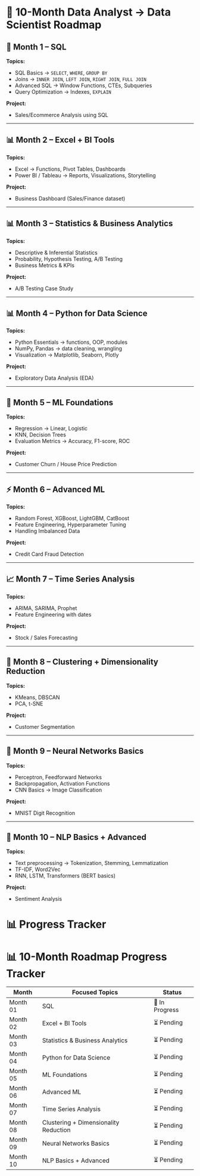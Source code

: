 # 🚀 10-Month Data Analyst → Data Scientist Roadmap

## 📘 Month 1 – SQL 
**Topics:**
- SQL Basics → `SELECT`, `WHERE`, `GROUP BY`
- Joins → `INNER JOIN`, `LEFT JOIN`, `RIGHT JOIN`, `FULL JOIN`
- Advanced SQL → Window Functions, CTEs, Subqueries
- Query Optimization → Indexes, `EXPLAIN`

**Project:**  
- Sales/Ecommerce Analysis using SQL

---

## 📊 Month 2 – Excel + BI Tools
**Topics:**
- Excel → Functions, Pivot Tables, Dashboards
- Power BI / Tableau → Reports, Visualizations, Storytelling

**Project:**  
- Business Dashboard (Sales/Finance dataset)

---

## 📊 Month 3 – Statistics & Business Analytics
**Topics:**
- Descriptive & Inferential Statistics
- Probability, Hypothesis Testing, A/B Testing
- Business Metrics & KPIs

**Project:**  
- A/B Testing Case Study

---

## 📊 Month 4 – Python for Data Science
**Topics:**
- Python Essentials → functions, OOP, modules
- NumPy, Pandas → data cleaning, wrangling
- Visualization → Matplotlib, Seaborn, Plotly

**Project:**  
- Exploratory Data Analysis (EDA)

---

## 🤖 Month 5 – ML Foundations
**Topics:**
- Regression → Linear, Logistic
- KNN, Decision Trees
- Evaluation Metrics → Accuracy, F1-score, ROC

**Project:**  
- Customer Churn / House Price Prediction

---

## ⚡ Month 6 – Advanced ML
**Topics:**
- Random Forest, XGBoost, LightGBM, CatBoost
- Feature Engineering, Hyperparameter Tuning
- Handling Imbalanced Data

**Project:**  
- Credit Card Fraud Detection

---

## 📈 Month 7 – Time Series Analysis
**Topics:**
- ARIMA, SARIMA, Prophet
- Feature Engineering with dates

**Project:**  
- Stock / Sales Forecasting

---

## 🧠 Month 8 – Clustering + Dimensionality Reduction
**Topics:**
- KMeans, DBSCAN
- PCA, t-SNE

**Project:**  
- Customer Segmentation

---

## 🧠 Month 9 – Neural Networks Basics
**Topics:**
- Perceptron, Feedforward Networks
- Backpropagation, Activation Functions
- CNN Basics → Image Classification

**Project:**  
- MNIST Digit Recognition

---

## 💬 Month 10 – NLP Basics + Advanced
**Topics:**
- Text preprocessing → Tokenization, Stemming, Lemmatization
- TF-IDF, Word2Vec
- RNN, LSTM, Transformers (BERT basics)

**Project:**  
- Sentiment Analysis

# 📊 Progress Tracker


# 📊 10-Month Roadmap Progress Tracker

| Month | Focused Topics | Status |
|-------|----------------|--------|
| Month 01 | SQL | 🚀 In Progress |
| Month 02 | Excel + BI Tools | ⏳ Pending |
| Month 03 | Statistics & Business Analytics | ⏳ Pending |
| Month 04 | Python for Data Science | ⏳ Pending |
| Month 05 | ML Foundations | ⏳ Pending |
| Month 06 | Advanced ML | ⏳ Pending |
| Month 07 | Time Series Analysis | ⏳ Pending |
| Month 08 | Clustering + Dimensionality Reduction | ⏳ Pending |
| Month 09 | Neural Networks Basics | ⏳ Pending |
| Month 10 | NLP Basics + Advanced | ⏳ Pending |

